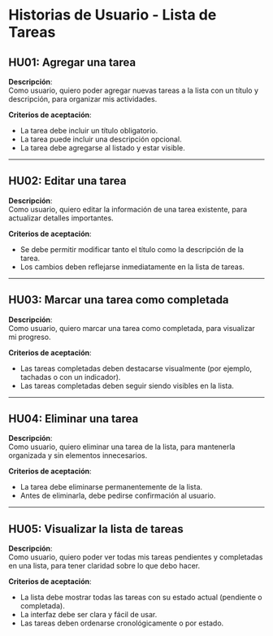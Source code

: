 # Historias de Usuario - Lista de Tareas

## HU01: Agregar una tarea  
**Descripción**:  
Como usuario, quiero poder agregar nuevas tareas a la lista con un título y descripción, para organizar mis actividades.  

**Criterios de aceptación**:  
- La tarea debe incluir un título obligatorio.  
- La tarea puede incluir una descripción opcional.  
- La tarea debe agregarse al listado y estar visible.  

---

## HU02: Editar una tarea  
**Descripción**:  
Como usuario, quiero editar la información de una tarea existente, para actualizar detalles importantes.  

**Criterios de aceptación**:  
- Se debe permitir modificar tanto el título como la descripción de la tarea.  
- Los cambios deben reflejarse inmediatamente en la lista de tareas.  

---

## HU03: Marcar una tarea como completada  
**Descripción**:  
Como usuario, quiero marcar una tarea como completada, para visualizar mi progreso.  

**Criterios de aceptación**:  
- Las tareas completadas deben destacarse visualmente (por ejemplo, tachadas o con un indicador).  
- Las tareas completadas deben seguir siendo visibles en la lista.  

---

## HU04: Eliminar una tarea  
**Descripción**:  
Como usuario, quiero eliminar una tarea de la lista, para mantenerla organizada y sin elementos innecesarios.  

**Criterios de aceptación**:  
- La tarea debe eliminarse permanentemente de la lista.  
- Antes de eliminarla, debe pedirse confirmación al usuario.  

---

## HU05: Visualizar la lista de tareas  
**Descripción**:  
Como usuario, quiero poder ver todas mis tareas pendientes y completadas en una lista, para tener claridad sobre lo que debo hacer.  

**Criterios de aceptación**:  
- La lista debe mostrar todas las tareas con su estado actual (pendiente o completada).  
- La interfaz debe ser clara y fácil de usar.  
- Las tareas deben ordenarse cronológicamente o por estado.  
